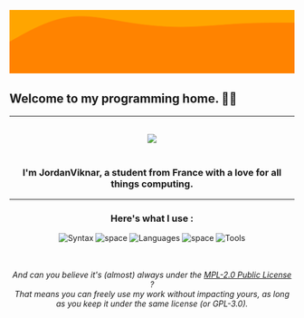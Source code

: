 <img alt="Cool Wave Effect" src="./wave.svg"><br>

## Welcome to my programming home. 👋😄
___
<div align="center">
  <br>
  <img src="https://github-readme-stats.vercel.app/api?username=JordanViknar&show_icons=true&theme=gruvbox"><br><br>

  ### I'm JordanViknar, a student from France with a love for all things computing.
</div>

___
<div align="center">

  ### Here's what I use :
  
  <div>
    <img alt="Syntax" src="https://go-skill-icons.vercel.app/api/icons?i=html,css,scss,md,bash&perline=3&titles=true">
    <img alt="space" src="https://go-skill-icons.vercel.app/api/icons?i=nothing,nothing&titles=true"> <!-- I was in a hurry. -->
    <img alt="Languages" src="https://go-skill-icons.vercel.app/api/icons?i=rust,lua,python,ts,js,php,c,java,luau&perline=3&titles=true">
    <img alt="space" src="https://go-skill-icons.vercel.app/api/icons?i=nothing,nothing&titles=true"> <!-- I was in a hurry. -->
    <img alt="Tools" src="https://go-skill-icons.vercel.app/api/icons?i=arch,linux,vscode,githubactions,gnome,gtk&perline=3&titles=true">
  </div>
  
  <br><br>
  <i>And can you believe it's (almost) always under the [MPL-2.0 Public License](https://choosealicense.com/licenses/mpl-2.0/) ?<br>That means you can freely use my work without impacting yours, as long as you keep it under the same license (or GPL-3.0).<i>
</div>
